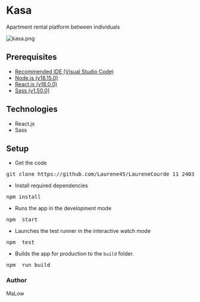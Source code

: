 ﻿# Kasa

Apartment rental platform between individuals

![kasa.png](https://github.com/Laurene45/LaureneCourde_11_24032022/blob/main/kasa/documentation/kasa.png?raw=true)


## Prerequisites

 - [Recommended IDE (Visual Studio
   Code)](https://code.visualstudio.com/)
 - [Node.js (v18.15.0)](https://nodejs.org/en/)
 - [React.js (v18.0.0)](https://fr.legacy.reactjs.org/)
 - [Sass (v1.50.0)](https://sass-lang.com/install/)


## Technologies

-   React.js
-   Sass


## Setup

 - Get the code
<pre>git clone https://github.com/Laurene45/LaureneCourde_11_24032022.git</pre>

 - Install required dependencies
<pre>npm install</pre>

 - Runs the app in the development mode
<pre>npm  start</pre>

- Launches the test runner in the interactive watch mode
<pre>npm  test</pre>

- Builds the app for production to the `build` folder.
<pre>npm  run build</pre>


### Author

MaLow
